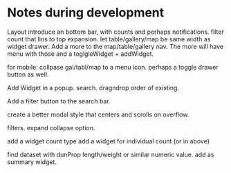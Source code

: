 # Notes during development
Layout
introduce an bottom bar, with counts and perhaps notifications. filter count that lins to top expansion.
let table/gallery/map be same width as widget drawer.
Add a more to the map/table/gallery nav. The more will have menu with those and a toglgleWidget + addWidget.

for mobile: collpase gal/tabl/map to a menu icon.
perhaps a toggle drawer button as well.

Add Widget in a popup. search. dragndrop order of existing.

Add a filter button to the search bar.

create a better modal style that centers and scrolls on overflow.

filters. expand collapse option.

add a widget count type
add a widget for individual count (or in above)

find dataset with dunProp length/weight or similar numeric value.
add as summary widget.